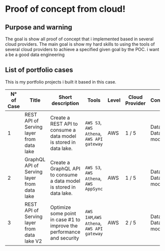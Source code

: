 # Proof of concept from cloud! 

## Purpose and warning

The goal is show all proof of concept that i implemented based in several cloud providers. The main goal is show my hard skills to using the tools of several cloud providers to achieve a specified given goal by the POC. i want a be a good data engineering


## List of portfolio cases

This is my portfolio projects i built it based in this case.

| N° of Case | Title | Short description | Tools | Level |Cloud Provider | Concepts | Status |
|------------|-------|-------------------|-------|-------|---------------|----------|--------|
| 1 | REST API of Serving layer from data lake | Create a REST API to consume a data model is stored in data lake. | `AWS S3`, `AWS Athena`, `AWS API gateway` | AWS | 1 / 5 | Data lake, Data modeling  | `Finished` :rocket: |
| 2 | GraphQL API of Serving layer from data lake | Create a GraphQL API to consume a data model is stored in data lake. | `AWS S3`, `AWS Athena`, `AWS AppSync` | AWS |  1 / 5 |  Data lake, Data modeling | `Progress` |
| 3 | REST API of Serving layer from data lake V2 | Optimize some point in case #1 to improve the performance and security |  `AWS IAM`,`AWS Athena`, `AWS API gateway` | AWS | 2 / 5 | Data lake, Data modeling  | `Get ready to start` |
